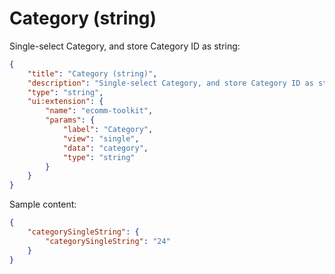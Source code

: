 # Category (string)

Single-select Category, and store Category ID as string:

```json
{
	"title": "Category (string)",
	"description": "Single-select Category, and store Category ID as string",
	"type": "string",
	"ui:extension": {
		"name": "ecomm-toolkit",
		"params": {
			"label": "Category",
			"view": "single",
			"data": "category",
			"type": "string"
		}
	}
}
```

Sample content:

```json
{
	"categorySingleString": {
		"categorySingleString": "24"
	}
}
```
